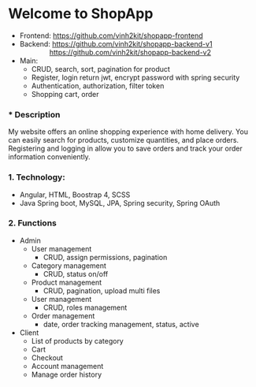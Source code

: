 # Welcome to ShopApp
- Frontend: https://github.com/vinh2kit/shopapp-frontend
- Backend:  https://github.com/vinh2kit/shopapp-backend-v1
  <br> &emsp;&emsp;&emsp;&emsp;
  https://github.com/vinh2kit/shopapp-backend-v2
  <br>
- Main:
  - CRUD, search, sort, pagination for product
  - Register, login return jwt, encrypt password with spring security
  - Authentication, authorization, filter token
  - Shopping cart, order 
<h3> * Description</h3>
 <p>My website offers an online shopping experience with home delivery. You can easily search for products, customize quantities, and place orders. Registering and logging in allow you to save orders and track your order information conveniently.</p>

  <h3 tabindex="-1" class="heading-element" dir="auto">1. Technology:</h3>
<ul dir="auto">
<li>Angular, HTML, Boostrap 4, SCSS</li>
<li>Java Spring boot, MySQL, JPA, Spring security, Spring OAuth</li>
</ul>
<h3 tabindex="-1" class="heading-element" dir="auto">2. Functions</h3>
<ul dir="auto">
<li>Admin
<ul dir="auto">
<li>User management
<ul dir="auto">
<li>CRUD, assign permissions, pagination</li>
</ul>
</li>
<li>Category management
<ul dir="auto">
<li>CRUD, status on/off</li>
</ul>
</li>


</li>
<li>Product management
<ul dir="auto">
<li>CRUD, pagination, upload multi files</li>
</ul>
</li>
<li>User management
<ul dir="auto">
<li>CRUD, roles management</li>
</ul>
</li>
</li>
<li>Order management
<ul dir="auto">
<li>date, order tracking management, status, active</li>
</ul>
</li>
</ul>
</li>
<li>Client
<ul dir="auto">
<li>List of products by category</li>
<li>Cart</li>
<li>Checkout</li>
<li>Account management</li>
<li>Manage order history</li>
</ul>
</li>
</ul>
